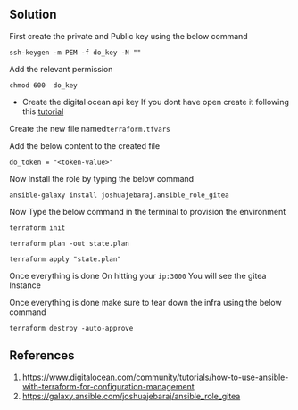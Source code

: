 ## Solution

First create the private and Public key using the below command 

```
ssh-keygen -m PEM -f do_key -N ""
```

Add the relevant permission

```
chmod 600  do_key
```
- Create the digital ocean api key If you dont have open create it following this [tutorial](https://www.digitalocean.com/community/tutorials/how-to-create-a-digitalocean-space-and-api-key)

Create the new file named`terraform.tfvars` 

Add the below content to the created file

```
do_token = "<token-value>"
```

Now Install the role by typing  the below command

```
ansible-galaxy install joshuajebaraj.ansible_role_gitea
```
Now Type the below command  in the terminal to provision the environment 

```
terraform init
```

```
terraform plan -out state.plan
```

```
terraform apply "state.plan"
```

Once everything is done On hitting your `ip:3000` You will see the gitea Instance


Once everything is done make sure to tear down the infra using the below command

```
terraform destroy -auto-approve
```

## References
1. https://www.digitalocean.com/community/tutorials/how-to-use-ansible-with-terraform-for-configuration-management
2. https://galaxy.ansible.com/joshuajebaraj/ansible_role_gitea


